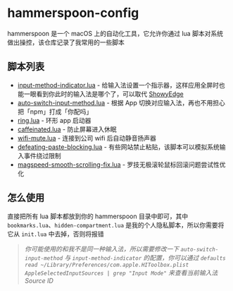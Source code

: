 # hammerspoon-config

hammerspoon 是一个 macOS 上的自动化工具，它允许你通过 lua 脚本对系统做出操控，该仓库记录了我常用的一些脚本

## 脚本列表

- [input-method-indicator.lua](./scripts/input-method-indicator.lua) - 给输入法设置一个指示器，这样应用全屏时也能一眼看到你此时的输入法是哪个了，可以取代 [ShowyEdge](https://github.com/pqrs-org/ShowyEdge/)
- [auto-switch-input-method.lua](./scripts/auto-switch-input-method.lua) - 根据 App 切换对应输入法，再也不用担心把「npm」打成「你配吗」
- [ring.lua](./scripts/ring.lua) - 环形 app 启动器
- [caffeinated.lua](./scripts/caffeinated.lua) - 防止屏幕进入休眠
- [wifi-mute.lua](./scripts/wifi-mute.lua) - 连接到公司 wifi 后自动静音扬声器
- [defeating-paste-blocking.lua](./scripts/defeating-paste-blocking.lua) - 有些网站禁止粘贴，该脚本可以模拟系统输入事件绕过限制
- [magspeed-smooth-scrolling-fix.lua](./scripts/magspeed-smooth-scrolling-fix.lua) - 罗技无极滚轮鼠标回滚问题尝试性优化

## 怎么使用

直接把所有 lua 脚本都放到你的 hammerspoon 目录中即可，其中 `bookmarks.lua`、`hidden-compartment.lua` 是我的个人隐私脚本，所以你需要将它从 `init.lua` 中去掉，否则将报错

> _你可能使用的和我不是同一种输入法，所以需要修改一下 `auto-switch-input-method` 与 `input-method-indicator` 的配置，你可以通过 `defaults read ~/Library/Preferences/com.apple.HIToolbox.plist AppleSelectedInputSources | grep "Input Mode"` 来查看当前输入法 Source ID_